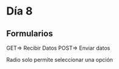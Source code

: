 # Día 8

## Formularios


GET=> Recibir Datos
POST=> Enviar datos

Radio solo permite seleccionar una opción